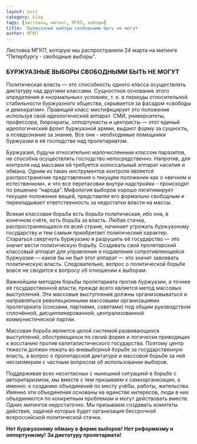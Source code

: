 ```yaml
---
layout: post
category: blog
tags: [листовка, митинг, МГКП, выборы]
title: 'Буржуазные выборы свободными быть не могут'
author: МГКП
---
```


Листовка МГКП, которую мы распространяли 24 марта на митинге "Петербургу - свободные выборы".

### БУРЖУАЗНЫЕ ВЫБОРЫ СВОБОДНЫМИ БЫТЬ НЕ МОГУТ

Политическая власть — это способность одного класса осуществлять диктатуру над другими классами. Сущностное основание этого определения в «нормальных» условиях, т. е. в периоды относительной стабильности буржуазного общества, скрывается за фасадом «свободы и демократии». Правящий класс мистифицирует это положение используя свой идеологический аппарат. СМИ, университеты, профессора, бюрократы, оппортунисты и центристы — этот единый идеологический фронт буржуазной армии, выдают форму за сущность, а псевдознание за знание. Все они - необходимые помощники буржуазии в её господстве над пролетариатом.

Буржуазия, будучи относительно малочисленным классом паразитов, не способна осуществлять господство непосредственно. Напротив, для контроля над массами ей требуется колоссальный аппарат насилия и обмана. Одним из таких инструментов контроля является распространение представления о текущем положении как о «вечном и естественном», и что все перетасовки внутри надстройки - происходят по решению “народа”. Мифология выборов хорошо легитимирует текущее положение вещей, представляя его формально свободным и перекладывает ответственность за недостатки власти на массы.

Всякая классовая борьба есть борьба политическая, ибо она, в конечном счёте, есть борьба за власть. Любая стачка, распространяющаяся по всей стране, начинает угрожать буржуазному государству и тем самым приобретает политический характер. Стараться свергнуть буржуазию и разрушить её государство — это значит вести политическую борьбу. Создавать свой пролетарский классовый аппарат для управления и подавления сопротивляющейся буржуазии — каков бы ни был этот аппарат — это значит завоевать политическую власть. Следовательно, вопрос о политической борьбе вовсе не сводится к вопросу об отношении к выборам.

Важнейшим методом борьбы пролетариата против буржуазии, а точнее её государственной власти, прежде всего является метод массовых выступлений. Эти массовые выступления должны организовываться и направляться революционными массовыми организациями пролетариата (союзами, партиями, советами) под общим руководством сплочённой, дисциплинированной, централизованной коммунистической партии.

Массовая борьба является целой системой развивающихся выступлений, обостряющихся по своей форме и логически приводящих к восстанию против капиталистического государства. Поэтому центр тяжести должен лежать во вневыборной борьбе за государственную власть, а вопрос о пролетарской диктатуре и массовой борьбе за неё несоизмерим с частным вопросом об использовании  выборов.

Поддерживая всех несогласных с нынешней ситуацией в борьбе с авторитаризмом, мы вместе с тем призываем к самоорганизации, а именно: к созданию объединений по месту учёбы, работы, жительства. Именно эти объединения основаны на единстве интересов, люди в них объединяются по конкретным проблемам и могут действовать вместе. Одних митингов недостаточно. Мы призываем создавать комитеты действия, задачей которых будет организация бессрочной всероссийской политической стачки.

**Нет буржуазному обману в форме выборов!**
**Нет реформизму и оппортунизму!**
**За диктатуру пролетариата!**